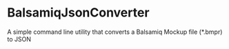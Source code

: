 # BalsamiqJsonConverter
A simple command line utility that converts a Balsamiq Mockup file (*.bmpr) to JSON
